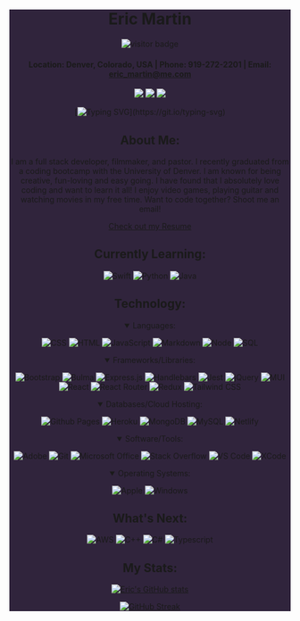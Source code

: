 <div align="center" style="background-color:#30243c">

# **Eric Martin**

![visitor badge](https://visitor-badge.glitch.me/badge?page_id=EMtheDM.visitor-badge&left_color=orange&right_color=blue&left_text=Visitors)

#### Location: Denver, Colorado, USA | Phone: 919-272-2201 | Email: eric_martin@me.com

<a href="https://emthedm.github.io/REACT-Portfolio/" target="_blank" alt="Github Portfolio"><img src="https://img.shields.io/badge/-Portfolio-708090?style=for-the-badge&logo=GitHub"></a>
<a href="https://www.linkedin.com/in/emthedm/" target="_blank" alt="LinkedIn"><img src="https://img.shields.io/badge/-LinkedIn-0A66C2?style=for-the-badge&logo=LinkedIn"></a>
<a href="mailto:codinglaurel@gmail.com" target="_blank" alt="Gmail"><img src="https://img.shields.io/badge/-iCloud-3693F3?style=for-the-badge&logo=icloud&logoColor=white"></a>

[![Typing SVG](https://readme-typing-svg.herokuapp.com/?lines=Hello+there!+Welcome+to+my+page!)](https://git.io/typing-svg)

## About Me:

I am a full stack developer, filmmaker, and pastor. I recently graduated from a coding bootcamp with the University of Denver. I am known for being creative, fun-loving and easy going. I have found that I absolutely love coding and want to learn it all! I enjoy video games, playing guitar and watching movies in my free time. Want to code together? Shoot me an email!

[Check out my Resume](https://docs.google.com/document/d/1I_mY4nvSE-vPMBya6xOKAXV5ap5MuoQtjbwNhkJaabQ/edit?usp=sharing)

## Currently Learning:

![Swift](https://img.shields.io/badge/Swift-FA7343?style=for-the-badge&logo=swift&logoColor=white) ![Python](https://img.shields.io/badge/Python-4B8BBE?style=for-the-badge&logo=python&logoColor=FFE873) ![Java](https://img.shields.io/badge/Java-ED8B00?style=for-the-badge&logo=java&logoColor=white)

## Technology:

<details open>
 <summary>Languages:</summary>

![CSS](https://img.shields.io/badge/CSS3-1572B6?style=for-the-badge&logo=css3&logoColor=white) ![HTML](https://img.shields.io/badge/HTML5-E34F26?style=for-the-badge&logo=html5&logoColor=white) ![JavaScript](https://img.shields.io/badge/JavaScript-323330?style=for-the-badge&logo=javascript&logoColor=F7DF1E) ![Markdown](https://img.shields.io/badge/Markdown-000000?style=for-the-badge&logo=markdown&logoColor=white) ![Node](https://img.shields.io/badge/Node.JS-339933?style=for-the-badge&logo=nodedotjs&logoColor=white) ![SQL](https://custom-icon-badges.herokuapp.com/badge/SQL-025E8C?style=for-the-badge&logo=database&logoColor=white)

</details>

<details open>
 <summary>Frameworks/Libraries:</summary>

![Bootstrap](https://img.shields.io/badge/Bootstrap-7952B3?style=for-the-badge&logo=bootstrap&logoColor=white) ![Bulma](https://img.shields.io/badge/Bulma-00D1B2?logo=bulma&logoColor=white&style=for-the-badge) ![Express.js](https://img.shields.io/badge/Express.js-404D59?style=for-the-badge&logo=express&logoColor=white) ![Handlebars](https://img.shields.io/badge/Handlebars-f0772b?style=for-the-badge&logo=handlebarsdotjs&logoColor=white) ![Jest](https://img.shields.io/badge/Jest-C21325?style=for-the-badge&logo=jest&logoColor=white) ![jQuery](https://img.shields.io/badge/jQuery-0769AD?style=for-the-badge&logo=jquery&logoColor=white) ![MUI](https://img.shields.io/badge/Material--UI-007fff?style=for-the-badge&logo=mui&logoColor=white) ![React](https://img.shields.io/badge/-React-20232A?logo=react&logoColor=61DAFB&style=for-the-badge) ![React Router](https://img.shields.io/badge/React_Router-CA4245?style=for-the-badge&logo=react-router&logoColor=white) ![Redux](https://img.shields.io/badge/Redux-593D88?style=for-the-badge&logo=redux&logoColor=white) ![Tailwind CSS](https://img.shields.io/badge/-Tailwind%20CSS-38B2AC?style=for-the-badge&logo=tailwind-css&logoColor=white)

</details>

<details open>
    <summary>Databases/Cloud Hosting:</summary>

![Github Pages](https://img.shields.io/badge/GitHub%20Pages-327FC7?style=for-the-badge&logo=Github&logoColor=white) ![Heroku](https://img.shields.io/badge/Heroku-430098?style=for-the-badge&logo=heroku&logoColor=white) ![MongoDB](https://img.shields.io/badge/-MongoDB-47A248?logo=mongodb&logoColor=white&style=for-the-badge) ![MySQL](https://img.shields.io/badge/-MySQL-4479A1?logo=mysql&logoColor=white&style=for-the-badge) ![Netlify](https://img.shields.io/badge/Netlify-4d9abf?style=for-the-badge&logo=netlify&logoColor=white)

<details open>
    <summary>Software/Tools:</summary>
    
![Adobe](https://img.shields.io/badge/Adobe-FF0000?style=for-the-badge&logo=adobe&logoColor=white) ![Git](https://img.shields.io/badge/Git-F05032?style=for-the-badge&logo=git&logoColor=white) ![Microsoft Office](https://img.shields.io/badge/Microsoft%20Office-DC3E15?style=for-the-badge&logo=Microsoft&logoColor=white) ![Stack Overflow](https://img.shields.io/badge/Stack%20Overflow-FE7A16?style=for-the-badge&logo=stack-overflow&logoColor=white) ![VS Code](https://img.shields.io/badge/-Visual%20Studio%20Code-007ACC?logo=visual-studio-code&style=for-the-badge) ![XCode](https://img.shields.io/badge/Xcode-147EFB?style=for-the-badge&logo=Xcode&logoColor=white)
</details>

<details open>
    <summary>Operating Systems:</summary>

![Apple](https://img.shields.io/badge/MacOS-000000?logo=apple&style=for-the-badge) ![Windows](https://img.shields.io/badge/Windows-0078D6?logo=windows&style=for-the-badge)

</details>

## What's Next:

![AWS](https://img.shields.io/badge/AWS-232F3E?style=for-the-badge&logo=amazon-aws&logoColor=white) ![C++](https://img.shields.io/badge/C%2B%2B-00599C?style=for-the-badge&logo=cplusplus&logoColor=fff) ![C#](https://custom-icon-badges.herokuapp.com/badge/C%23-68217A?style=for-the-badge&logo=cs2&logoColor=fff) ![Typescript](https://img.shields.io/badge/TypeScript-007ACC?style=for-the-badge&logo=typescript&logoColor=white)

## My Stats:

<div align="center">
 
[![Eric's GitHub stats](https://github-readme-stats.vercel.app/api?username=EMtheDM&show_icons=true&theme=synthwave)](https://github.com/anuraghazra/github-readme-stats)

[![GitHub Streak](https://github-readme-streak-stats.herokuapp.com?user=EMtheDM&theme=synthwave&date_format=M%20j%5B%2C%20Y%5D)](https://git.io/streak-stats)

</div>
